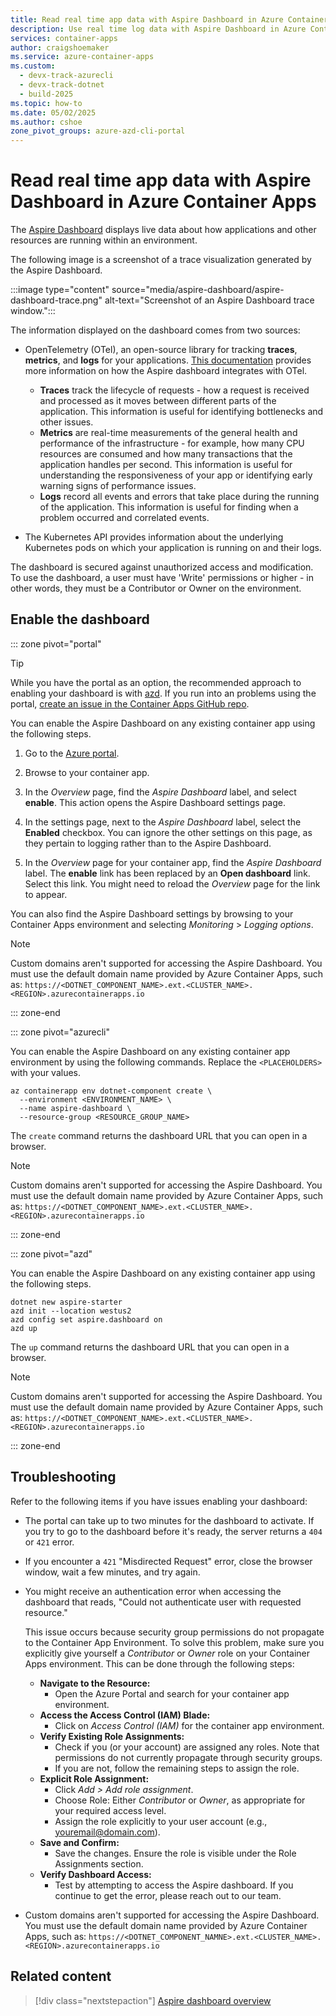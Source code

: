 ```yaml
---
title: Read real time app data with Aspire Dashboard in Azure Container Apps
description: Use real time log data with Aspire Dashboard in Azure Container Apps.
services: container-apps
author: craigshoemaker
ms.service: azure-container-apps
ms.custom:
  - devx-track-azurecli
  - devx-track-dotnet
  - build-2025
ms.topic: how-to
ms.date: 05/02/2025
ms.author: cshoe
zone_pivot_groups: azure-azd-cli-portal
---
```


# Read real time app data with Aspire Dashboard in Azure Container Apps

The [Aspire Dashboard](/dotnet/aspire/fundamentals/dashboard/overview) displays live data about how applications and other resources are running within an environment.

The following image is a screenshot of a trace visualization generated by the Aspire Dashboard.

:::image type="content" source="media/aspire-dashboard/aspire-dashboard-trace.png" alt-text="Screenshot of an Aspire Dashboard trace window.":::

The information displayed on the dashboard comes from two sources:

- OpenTelemetry (OTel), an open-source library for tracking **traces**, **metrics**, and **logs** for your applications. [This documentation](/dotnet/aspire/fundamentals/telemetry) provides more information on how the Aspire dashboard integrates with OTel.

    - **Traces** track the lifecycle of requests - how a request is received and processed as it moves between different parts of the application. This information is useful for identifying bottlenecks and other issues.
    - **Metrics** are real-time measurements of the general health and performance of the infrastructure - for example, how many CPU resources are consumed and how many transactions that the application handles per second. This information is useful for understanding the responsiveness of your app or identifying early warning signs of performance issues.
    - **Logs** record all events and errors that take place during the running of the application. This information is useful for finding when a problem occurred and correlated events.

- The Kubernetes API provides information about the underlying Kubernetes pods on which your application is running on and their logs.

The dashboard is secured against unauthorized access and modification. To use the dashboard, a user must have 'Write' permissions or higher - in other words, they must be a Contributor or Owner on the environment.

## Enable the dashboard

::: zone pivot="portal"

> [!TIP]
> While you have the portal as an option, the recommended approach to enabling your dashboard is with [azd](aspire-dashboard.md?pivots=azd). If you run into an problems using the portal, [create an issue in the Container Apps GitHub repo](https://github.com/microsoft/azure-container-apps/issues).

You can enable the Aspire Dashboard on any existing container app using the following steps.

1. Go to the [Azure portal](https://portal.azure.com).

1. Browse to your container app.

1. In the *Overview* page, find the *Aspire Dashboard* label, and select **enable**. This action opens the Aspire Dashboard settings page.

1. In the settings page, next to the *Aspire Dashboard* label, select the **Enabled** checkbox. You can ignore the other settings on this page, as they pertain to logging rather than to the Aspire Dashboard.

1. In the *Overview* page for your container app, find the *Aspire Dashboard* label. The **enable** link has been replaced by an **Open dashboard** link. Select this link. You might need to reload the *Overview* page for the link to appear.

You can also find the Aspire Dashboard settings by browsing to your Container Apps environment and selecting *Monitoring* > *Logging options*.

>[!NOTE]
> Custom domains aren't supported for accessing the Aspire Dashboard. You must use the default domain name provided by Azure Container Apps, such as: `https://<DOTNET_COMPONENT_NAME>.ext.<CLUSTER_NAME>.<REGION>.azurecontainerapps.io`

::: zone-end

::: zone pivot="azurecli"

You can enable the Aspire Dashboard on any existing container app environment by using the following commands. Replace the `<PLACEHOLDERS>` with your values.

```azurecli
az containerapp env dotnet-component create \
  --environment <ENVIRONMENT_NAME> \
  --name aspire-dashboard \
  --resource-group <RESOURCE_GROUP_NAME>
```

The `create` command returns the dashboard URL that you can open in a browser.

>[!NOTE]
> Custom domains aren't supported for accessing the Aspire Dashboard. You must use the default domain name provided by Azure Container Apps, such as: `https://<DOTNET_COMPONENT_NAME>.ext.<CLUSTER_NAME>.<REGION>.azurecontainerapps.io`

::: zone-end

::: zone pivot="azd"

You can enable the Aspire Dashboard on any existing container app using the following steps.

```azurecli
dotnet new aspire-starter
azd init --location westus2
azd config set aspire.dashboard on
azd up
```

The `up` command returns the dashboard URL that you can open in a browser.

>[!NOTE]
> Custom domains aren't supported for accessing the Aspire Dashboard. You must use the default domain name provided by Azure Container Apps, such as: `https://<DOTNET_COMPONENT_NAME>.ext.<CLUSTER_NAME>.<REGION>.azurecontainerapps.io`

::: zone-end

## Troubleshooting

Refer to the following items if you have issues enabling your dashboard:

- The portal can take up to two minutes for the dashboard to activate. If you try to go to the dashboard before it's ready, the server returns a `404` or `421` error.

- If you encounter a `421` "Misdirected Request" error, close the browser window, wait a few minutes, and try again.

- You might receive an authentication error when accessing the dashboard that reads, "Could not authenticate user with requested resource."

    This issue occurs because security group permissions do not propagate to the Container App Environment. To solve this problem, make sure you explicitly give yourself a *Contributor* or *Owner* role on your Container Apps environment. This can be done through the following steps:
  
    - **Navigate to the Resource:**
        - Open the Azure Portal and search for your container app environment.
    - **Access the Access Control (IAM) Blade:**
        - Click on _Access Control (IAM)_ for the container app environment.
    - **Verify Existing Role Assignments:**
        - Check if you (or your account) are assigned any roles. Note that permissions do not currently propagate through security groups.
        - If you are not, follow the remaining steps to assign the role. 
   - **Explicit Role Assignment:**
        - Click _Add > Add role assignment_.
        - Choose Role: Either _Contributor_ or _Owner_, as appropriate for your required access level.
        - Assign the role explicitly to your user account (e.g., youremail@domain.com).
  - **Save and Confirm:**
     - Save the changes. Ensure the role is visible under the Role Assignments section.
  - **Verify Dashboard Access:**
    - Test by attempting to access the Aspire dashboard. If you continue to get the error, please reach out to our team.

- Custom domains aren't supported for accessing the Aspire Dashboard. You must use the default domain name provided by Azure Container Apps, such as: `https://<DOTNET_COMPONENT_NAMNE>.ext.<CLUSTER_NAME>.<REGION>.azurecontainerapps.io`

## Related content

> [!div class="nextstepaction"]
[Aspire dashboard overview](/dotnet/aspire/fundamentals/dashboard/overview)
